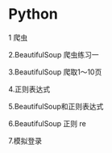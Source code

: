 # Python

1 爬虫

2.BeautifulSoup 爬虫练习一

3.BeautifulSoup 爬取1～10页

4.正则表达式

5.BeautifulSoup和正则表达式

6.BeautifulSoup 正则 re

7.模拟登录
